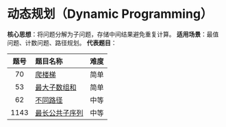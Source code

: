 # **动态规划（Dynamic Programming）**

**核心思想**：将问题分解为子问题，存储中间结果避免重复计算。
**适用场景**：最值问题、计数问题、路径规划。
**代表题目**：

| 题号 | 题目名称                                                     | 难度 |
| :--: | :----------------------------------------------------------- | :--- |
|  70  | [爬楼梯](https://leetcode.cn/problems/climbing-stairs/)      | 简单 |
|  53  | [最大子数组和](https://leetcode.cn/problems/maximum-subarray/) | 简单 |
|  62  | [不同路径](https://leetcode.cn/problems/unique-paths/)       | 中等 |
| 1143 | [最长公共子序列](https://leetcode.cn/problems/longest-common-subsequence/) | 中等 |